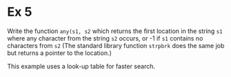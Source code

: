 # Ex 5

Write the function `any(s1, s2` which returns the first location in the string `s1` where any character from the string `s2` occurs, or -1 if `s1` contains no characters from `s2` (The standard library function `strpbrk` does the same job but returns a pointer to the location.)

This example uses a look-up table for faster search.